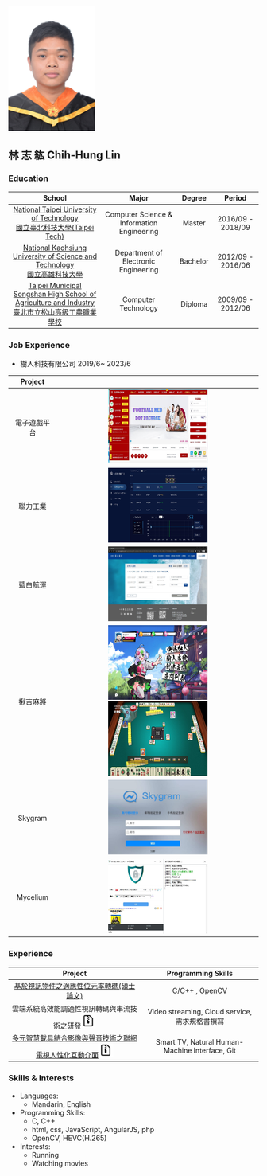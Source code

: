 <img width="175" height="250" src="photo.jpg"/>

## 林 志 紘 Chih-Hung Lin 

###  Education

| School | Major | Degree | Period |
| :-: | :-: | :-: | :-: |
| [National Taipei University of Technology <br> 國立臺北科技大學(Taipei Tech)](https://www.ntut.edu.tw/bin/home.php) | Computer Science & Information Engineering | Master | 2016/09 - 2018/09 |
| [National Kaohsiung University of Science and Technology <br> 國立高雄科技大學](https://www.nkust.edu.tw/index.php)| Department of Electronic Engineering | Bachelor | 2012/09 - 2016/06 |
|[Taipei Municipal Songshan High School of Agriculture and Industry <br> 臺北市立松山高級工農職業學校](http://www.saihs.edu.tw/)| Computer Technology | Diploma | 2009/09 - 2012/06 |

### Job Experience
* 樹人科技有限公司  2019/6~ 2023/6

| Project | | 
| :-: |:-: | 
|電子遊戲平台|<img width="200" height="150" src="BXCP.jpg"/>| 
|聯力工業|<img width="200" height="150" src="聯立-圖.png"/>| 
|藍白航運|<img width="200" height="150" src="Ship.jpg"/>| 
|揪吉麻將|<img width="200" height="150" src="揪吉麻將-大廳.jpg"/> <img width="200" height="150" src="揪吉麻將-遊玩.jpg"/>| 
|Skygram|<img width="200" height="150" src="Skygram.jpg"/>| 
|Mycelium|<img width="200" height="150" src="Mycelium-PC版VPN測試.jpg"/>| 

### Experience

| Project | Programming Skills |
| :-: | :-: | 
|[基於視訊物件之適應性位元率轉碼(碩士論文)](https://ndltd.ncl.edu.tw/cgi-bin/gs32/gsweb.cgi/ccd=2x5dD1/record?r1=1&h1=0)|C/C++ , OpenCV|
|雲端系統高效能調適性視訊轉碼與串流技術之研發[<img width="30" height="30" src="file icon.png"/>](https://www.dropbox.com/s/mxzpipn4xbp7k6h/%E5%AD%90%E8%A8%88%E7%95%AB%E4%B8%80%20VIDEO-%E9%9C%80%E6%B1%82%E8%A6%8F%E6%A0%BC%E6%9B%B820180131.docx?dl=0)|Video streaming, Cloud service, 需求規格書撰寫|
|[多元智慧載具結合影像與聲音技術之聯網電視人性化互動介面](https://gitlab.com/Lin-ray53211/tv)[<img width="30" height="30" src="file icon.png"/>](https://www.dropbox.com/s/1tic686gct003ug/SmartTV%E7%B0%A1%E4%BB%8B.docx?dl=0)|Smart TV, Natural Human-Machine Interface, Git|

### Skills & Interests
* Languages:
  * Mandarin, English
* Programming Skills:
  * C, C++
  * html, css, JavaScript, AngularJS, php
  * OpenCV, HEVC(H.265)
* Interests:
  * Running
  * Watching movies
